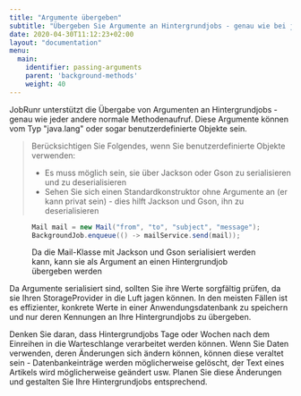 ```yaml
---
title: "Argumente übergeben"
subtitle: "Übergeben Sie Argumente an Hintergrundjobs - genau wie bei jedem anderen normalen Methodenaufruf."
date: 2020-04-30T11:12:23+02:00
layout: "documentation"
menu: 
  main: 
    identifier: passing-arguments
    parent: 'background-methods'
    weight: 40
---
```

JobRunr unterstützt die Übergabe von Argumenten an Hintergrundjobs - genau wie jeder andere normale Methodenaufruf. Diese Argumente können vom Typ "java.lang" oder sogar benutzerdefinierte Objekte sein.

> Berücksichtigen Sie Folgendes, wenn Sie benutzerdefinierte Objekte verwenden: <br>
> - Es muss möglich sein, sie über Jackson oder Gson zu serialisieren und zu deserialisieren
> - Sehen Sie sich einen Standardkonstruktor ohne Argumente an (er kann privat sein) - dies hilft Jackson und Gson, ihn zu deserialisieren

<figure>

```java
Mail mail = new Mail("from", "to", "subject", "message");
BackgroundJob.enqueue(() -> mailService.send(mail));
```
<figcaption> Da die Mail-Klasse mit Jackson und Gson serialisiert werden kann, kann sie als Argument an einen Hintergrundjob übergeben werden</figcaption> 
</figure>

Da Argumente serialisiert sind, sollten Sie ihre Werte sorgfältig prüfen, da sie Ihren StorageProvider in die Luft jagen können. In den meisten Fällen ist es effizienter, konkrete Werte in einer Anwendungsdatenbank zu speichern und nur deren Kennungen an Ihre Hintergrundjobs zu übergeben.

Denken Sie daran, dass Hintergrundjobs Tage oder Wochen nach dem Einreihen in die Warteschlange verarbeitet werden können. Wenn Sie Daten verwenden, deren Änderungen sich ändern können, können diese veraltet sein - Datenbankeinträge werden möglicherweise gelöscht, der Text eines Artikels wird möglicherweise geändert usw. Planen Sie diese Änderungen und gestalten Sie Ihre Hintergrundjobs entsprechend.